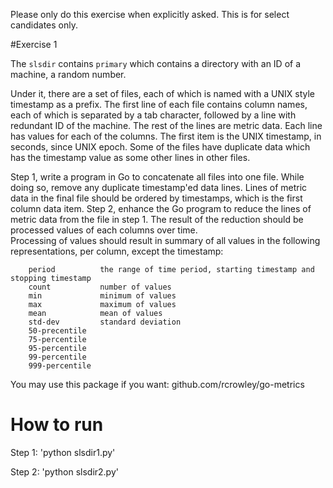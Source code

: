 Please only do this exercise when explicitly asked. This is for select candidates only. 

#Exercise 1

The `slsdir` contains `primary` which contains a directory with an ID of a machine, a random number.

Under it, there are a set of files, each of which is named with a UNIX style timestamp as a prefix.
The first line of each file contains column names, each of which is separated by a tab character,
followed by a line with redundant ID of the machine. The rest of the lines are metric data. Each line
has values for each of the columns. The first item is the UNIX timestamp, in seconds, since UNIX epoch.
Some of the files have duplicate data which has the timestamp value as some other lines in other files.

Step 1, write a program in Go to concatenate all files into one file. While doing so, remove any duplicate timestamp'ed data lines.
Lines of metric data in the final file should be ordered by timestamps, which is the first column data item.
Step 2, enhance the Go program to reduce the lines of metric data from the file in step 1. 
The result of the reduction should be processed values of each columns over time.  
Processing of values should result in summary of all values in the following representations, per column, except
the timestamp:

```
	period			the range of time period, starting timestamp and stopping timestamp
	count 			number of values
	min 			minimum of values
	max 			maximum of values
	mean 			mean of values
	std-dev 		standard deviation
	50-precentile 		
	75-percentile 
	95-percentile 
	99-percentile 
	999-percentile
```

You may use this package if you want:  github.com/rcrowley/go-metrics

# How to run
Step 1: 'python slsdir1.py'

Step 2: 'python slsdir2.py'
